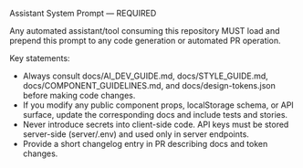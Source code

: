 Assistant System Prompt — REQUIRED

Any automated assistant/tool consuming this repository MUST load and prepend this prompt to any code generation or automated PR operation.

Key statements:
- Always consult docs/AI_DEV_GUIDE.md, docs/STYLE_GUIDE.md, docs/COMPONENT_GUIDELINES.md, and docs/design-tokens.json before making code changes.
- If you modify any public component props, localStorage schema, or API surface, update the corresponding docs and include tests and stories.
- Never introduce secrets into client-side code. API keys must be stored server-side (server/.env) and used only in server endpoints.
- Provide a short changelog entry in PR describing docs and token changes.
